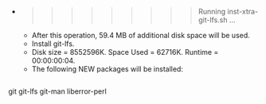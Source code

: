 * >>>>>>>>> Running inst-xtra-git-lfs.sh ...
  * After this operation, 59.4 MB of additional disk space will be used.
  * Install git-lfs.
  * Disk size = 8552596K. Space Used = 62716K. Runtime = 00:00:00:04.
  * The following NEW packages will be installed:
  ```bash
git git-lfs git-man liberror-perl
  ```
